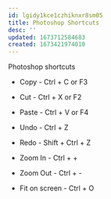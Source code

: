 ```yaml
---
id: lgidy1kce1czhiknxr8sm05
title: Photoshop Shortcuts
desc: ''
updated: 1673712584683
created: 1673421974010
---
```


Photoshop shortcuts


-   Copy - Ctrl + C or F3

-   Cut - Ctrl + X or F2

-   Paste - Ctrl + V or F4

-   Undo - Ctrl + Z

-   Redo - Shift + Ctrl + Z

-   Zoom In - Ctrl + +

-   Zoom Out - Ctrl + -

-   Fit on screen - Ctrl + O

